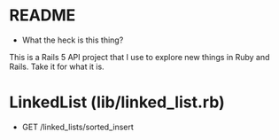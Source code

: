 # README

* What the heck is this thing?

This is a Rails 5 API project that I use to explore new things in Ruby and Rails. Take it for what it is.

# LinkedList (lib/linked_list.rb)
* GET /linked_lists/sorted_insert 
